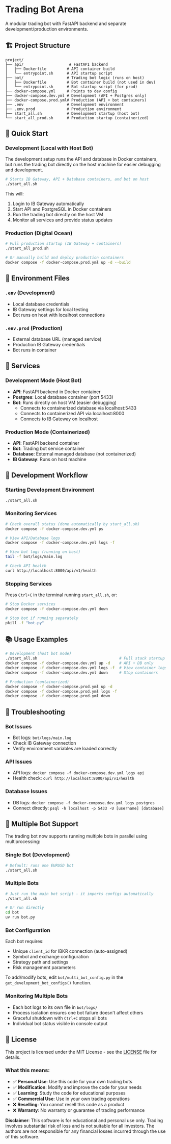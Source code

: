 # Trading Bot Arena

A modular trading bot with FastAPI backend and separate development/production environments.

## 🏗️ Project Structure

```
project/
├── api/                    # FastAPI backend
│   ├── Dockerfile         # API container build
│   └── entrypoint.sh      # API startup script
├── bot/                   # Trading bot logic (runs on host)
│   ├── Dockerfile         # Bot container build (not used in dev)
│   └── entrypoint.sh      # Bot startup script (for prod)
├── docker-compose.yml     # Points to dev config
├── docker-compose.dev.yml # Development (API + Postgres only)
├── docker-compose.prod.yml# Production (API + bot containers)
├── .env                   # Development environment
├── .env.prod              # Production environment
├── start_all.sh           # Development startup (host bot)
└── start_all_prod.sh      # Production startup (containerized)
```

## 🚀 Quick Start

### Development (Local with Host Bot)

The development setup runs the API and database in Docker containers, but runs the trading bot directly on the host machine for easier debugging and development.

```bash
# Starts IB Gateway, API + Database containers, and bot on host
./start_all.sh
```

This will:

1. Login to IB Gateway automatically
2. Start API and PostgreSQL in Docker containers
3. Run the trading bot directly on the host VM
4. Monitor all services and provide status updates

### Production (Digital Ocean)

```bash
# Full production startup (IB Gateway + containers)
./start_all_prod.sh

# Or manually build and deploy production containers
docker compose -f docker-compose.prod.yml up -d --build
```

## 📝 Environment Files

### `.env` (Development)

- Local database credentials
- IB Gateway settings for local testing
- Bot runs on host with localhost connections

### `.env.prod` (Production)

- External database URL (managed service)
- Production IB Gateway credentials
- Bot runs in container

## 🔧 Services

### Development Mode (Host Bot)

- **API**: FastAPI backend in Docker container
- **Postgres**: Local database container (port 5433)
- **Bot**: Runs directly on host VM (easier debugging)
  - Connects to containerized database via localhost:5433
  - Connects to containerized API via localhost:8000
  - Connects to IB Gateway on localhost

### Production Mode (Containerized)

- **API**: FastAPI backend container
- **Bot**: Trading bot service container
- **Database**: External managed database (not containerized)
- **IB Gateway**: Runs on host machine

## 🔄 Development Workflow

### Starting Development Environment

```bash
./start_all.sh
```

### Monitoring Services

```bash
# Check overall status (done automatically by start_all.sh)
docker compose -f docker-compose.dev.yml ps

# View API/Database logs
docker compose -f docker-compose.dev.yml logs -f

# View bot logs (running on host)
tail -f bot/logs/main.log

# Check API health
curl http://localhost:8000/api/v1/health
```

### Stopping Services

Press `Ctrl+C` in the terminal running `start_all.sh`, or:

```bash
# Stop Docker services
docker compose -f docker-compose.dev.yml down

# Stop bot if running separately
pkill -f "bot.py"
```

## 📚 Usage Examples

```bash
# Development (host bot mode)
./start_all.sh                                    # Full stack startup
docker compose -f docker-compose.dev.yml up -d    # API + DB only
docker compose -f docker-compose.dev.yml logs -f  # View container logs
docker compose -f docker-compose.dev.yml down     # Stop containers

# Production (containerized)
docker compose -f docker-compose.prod.yml up -d
docker compose -f docker-compose.prod.yml logs -f
docker compose -f docker-compose.prod.yml down
```

## 🐛 Troubleshooting

### Bot Issues

- Bot logs: `bot/logs/main.log`
- Check IB Gateway connection
- Verify environment variables are loaded correctly

### API Issues

- API logs: `docker compose -f docker-compose.dev.yml logs api`
- Health check: `curl http://localhost:8000/api/v1/health`

### Database Issues

- DB logs: `docker compose -f docker-compose.dev.yml logs postgres`
- Connect directly: `psql -h localhost -p 5433 -U [username] [database]`

## 🤖 Multiple Bot Support

The trading bot now supports running multiple bots in parallel using multiprocessing:

### Single Bot (Development)

```bash
# Default: runs one EURUSD bot
./start_all.sh
```

### Multiple Bots

```bash
# Just run the main bot script - it imports configs automatically
./start_all.sh

# Or run directly
cd bot
uv run bot.py
```

### Bot Configuration

Each bot requires:

- Unique `client_id` for IBKR connection (auto-assigned)
- Symbol and exchange configuration
- Strategy path and settings
- Risk management parameters

To add/modify bots, edit `bot/multi_bot_config.py` in the `get_development_bot_configs()` function.

### Monitoring Multiple Bots

- Each bot logs to its own file in `bot/logs/`
- Process isolation ensures one bot failure doesn't affect others
- Graceful shutdown with `Ctrl+C` stops all bots
- Individual bot status visible in console output

## 📄 License

This project is licensed under the MIT License - see the [LICENSE](LICENSE) file for details.

### What this means:

- ✅ **Personal Use**: Use this code for your own trading bots
- ✅ **Modification**: Modify and improve the code for your needs
- ✅ **Learning**: Study the code for educational purposes
- ✅ **Commercial Use**: Use in your own trading operations
- ❌ **Reselling**: You cannot resell this code as a product
- ❌ **Warranty**: No warranty or guarantee of trading performance

**Disclaimer**: This software is for educational and personal use only. Trading involves substantial risk of loss and is not suitable for all investors. The authors are not responsible for any financial losses incurred through the use of this software.
